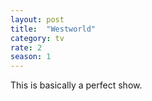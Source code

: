 ```yaml
---
layout: post
title:  "Westworld"
category: tv
rate: 2
season: 1
---
```


This is basically a perfect show.
